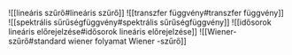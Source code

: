 ![[lineáris szűrő#lineáris szűrő]]
![[transzfer függvény#transzfer függvény]]
![[spektrális sűrűségfüggvény#spektrális sűrűségfüggvény]]
![[idősorok lineáris előrejelzése#idősorok lineáris előrejelzése]]
![[Wiener-szűrő#standard wiener folyamat Wiener -szűrő]]